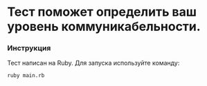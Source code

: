 # Тест поможет определить ваш уровень коммуникабельности.

### Инструкция

Тест написан на Ruby. Для запуска используйте команду:
```
ruby main.rb
```
